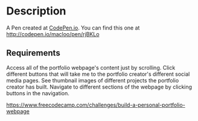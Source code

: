 # Description 

A Pen created at [CodePen.io](http://codepen.io/). You can find this one at http://codepen.io/macloo/pen/rjBKLo 

## Requirements 

Access all of the portfolio webpage's content just by scrolling. Click different buttons that will take me to the portfolio creator's different social media pages. See thumbnail images of different projects the portfolio creator has built. Navigate to different sections of the webpage by clicking buttons in the navigation.

https://www.freecodecamp.com/challenges/build-a-personal-portfolio-webpage
